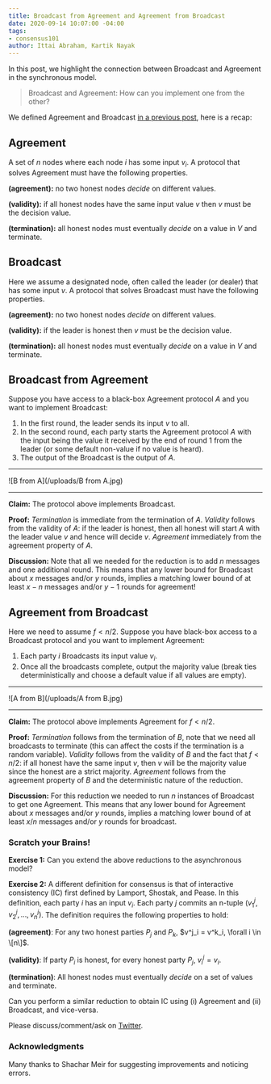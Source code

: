 ```yaml
---
title: Broadcast from Agreement and Agreement from Broadcast
date: 2020-09-14 10:07:00 -04:00
tags:
- consensus101
author: Ittai Abraham, Kartik Nayak
---
```


In this post, we highlight the connection between Broadcast and Agreement in the synchronous model. 
> Broadcast and Agreement: How can you implement one from the other?

We defined Agreement and Broadcast [in a previous post](https://decentralizedthoughts.github.io/2019-06-27-defining-consensus/), here is a recap:

## Agreement

A set of $n$ nodes where each node $i$ has some input $v_i$. A protocol that solves Agreement must have the following properties.

**(agreement):** no two honest nodes *decide* on different values.

**(validity):** if all honest nodes have the same input value $v$ then $v$ must be the decision value.

**(termination):** all honest nodes must eventually *decide* on a value in $V$ and terminate.

## Broadcast

Here we assume a designated node, often called the leader (or dealer) that has some input $v$. A protocol that solves Broadcast must have the following properties.

**(agreement):** no two honest nodes *decide* on different values.

**(validity):** if the leader is honest then $v$ must be the decision value.

**(termination):** all honest nodes must eventually *decide* on a value in $V$ and terminate.

## Broadcast from Agreement

Suppose you have access to a black-box Agreement protocol $A$ and you want to implement Broadcast:

1. In the first round, the leader sends its input $v$ to all.
2. In the second round, each party starts the Agreement protocol $A$ with the input being the value it received by the end of round 1 from the leader (or some default non-value if no value is heard).
3. The output of the Broadcast is the output of $A$.

---

![B from A](/uploads/B from A.jpg)

---

**Claim:** The protocol above implements Broadcast.

**Proof:** *Termination* is immediate from the termination of $A$. *Validity* follows from the validity of $A$: if the leader is honest, then all honest will start $A$ with the leader value $v$ and hence will decide $v$. *Agreement* immediately from the agreement property of $A$.

**Discussion:** Note that all we needed for the reduction is to add $n$ messages and one additional round. This means that any lower bound for Broadcast about $x$ messages and/or $y$ rounds, implies a matching lower bound of at least $x-n$ messages and/or $y-1$ rounds for agreement!

## Agreement from Broadcast

Here we need to assume $f<n/2$. Suppose you have black-box access to a Broadcast protocol and you want to implement Agreement:

1. Each party $i$ Broadcasts its input value $v_i$.
2. Once all the broadcasts complete, output the majority value (break ties deterministically and choose a default value if all values are empty).

---

![A from B](/uploads/A from B.jpg)

---

**Claim:** The protocol above implements Agreement for $f<n/2$.

**Proof:** *Termination* follows from the termination of $B$, note that we need all broadcasts to terminate (this can affect the costs if the termination is a random variable). *Validity* follows from the validity of $B$ and the fact that $f<n/2$: if all honest have the same input $v$, then $v$ will be the majority value since the honest are a strict majority. *Agreement* follows from the agreement property of $B$ and the deterministic nature of the reduction.


**Discussion:** For this reduction we needed to run $n$ instances of Broadcast to get one Agreement. This means that any lower bound for Agreement about $x$ messages and/or $y$ rounds, implies a matching lower bound of at least $x/n$ messages and/or $y$ rounds for broadcast.

### Scratch your Brains!

**Exercise 1:** Can you extend the above reductions to the asynchronous model?

**Exercise 2:** A different definition for consensus is that of interactive consistency (IC) first defined by Lamport, Shostak, and Pease. In this definition, each party $i$ has an input $v_i$. Each party $j$ commits an n-tuple $(v_1^{j}, v^j_2, \ldots, v^j_n)$. The definition requires the following properties to hold:

**(agreement)**: For any two honest parties $P_j$ and $P_k$, $v^j_i = v^k_i, \forall i \in \[n\]$.

**(validity)**: If party $P_i$ is honest, for every honest party $P_j$, $v^j_i = v_i$.

**(termination)**: All honest nodes must eventually *decide* on a set of values and terminate.

Can you perform a similar reduction to obtain IC using (i) Agreement and (ii) Broadcast, and vice-versa.

Please discuss/comment/ask on [Twitter](https://twitter.com/ittaia/status/1305799509390381059?s=20). 

### Acknowledgments

Many thanks to Shachar Meir for suggesting improvements and noticing errors.
